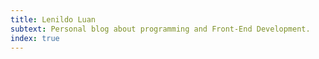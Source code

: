 ```yaml
---
title: Lenildo Luan
subtext: Personal blog about programming and Front-End Development.
index: true
---
```

